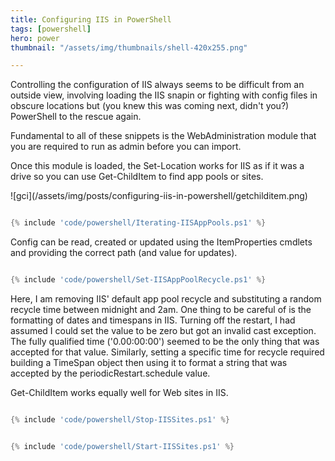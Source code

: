 ```yaml
---
title: Configuring IIS in PowerShell
tags: [powershell]
hero: power
thumbnail: "/assets/img/thumbnails/shell-420x255.png"

---
```


Controlling the configuration of IIS always seems to be difficult from an outside view, involving loading the IIS snapin or
fighting with config files in obscure locations but (you knew this was coming next, didn't you?) PowerShell to the rescue again.

Fundamental to all of these snippets is the WebAdministration module that you are required to run as admin before you can import.

Once this module is loaded, the Set-Location works for IIS as if it was a drive so you can use Get-ChildItem to find app pools or sites.

![gci]\(/assets/img/posts/configuring-iis-in-powershell/getchilditem.png)

```powershell

{% include 'code/powershell/Iterating-IISAppPools.ps1' %}

```

Config can be read, created or updated using the ItemProperties cmdlets and providing the correct path (and value for updates).

```powershell

{% include 'code/powershell/Set-IISAppPoolRecycle.ps1' %}

```

Here, I am removing IIS' default app pool recycle and substituting a random recycle time between midnight and 2am. One thing to
be careful of is the formatting of dates and timespans in IIS. Turning off the restart, I had assumed I could set the value to be zero but
got an invalid cast exception. The fully qualified time ('0.00:00:00') seemed to be the only thing that was accepted for that value.
Similarly, setting a specific time for recycle required building a TimeSpan object then using it to format a string that was accepted by
the periodicRestart.schedule value.

Get-ChildItem works equally well for Web sites in IIS.

```powershell

{% include 'code/powershell/Stop-IISSites.ps1' %}

```

```powershell

{% include 'code/powershell/Start-IISSites.ps1' %}

```
